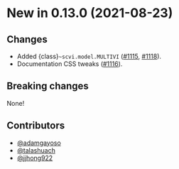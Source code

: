 # New in 0.13.0 (2021-08-23)

## Changes

-   Added {class}`~scvi.model.MULTIVI` ([#1115], [#1118]).
-   Documentation CSS tweaks ([#1116]).

## Breaking changes

None!

## Contributors

-   [@adamgayoso]
-   [@talashuach]
-   [@jjhong922]

[#1115]: https://github.com/YosefLab/scvi-tools/pull/1115
[#1116]: https://github.com/YosefLab/scvi-tools/pull/1116
[#1118]: https://github.com/YosefLab/scvi-tools/pull/1118
[@adamgayoso]: https://github.com/adamgayoso
[@jjhong922]: https://github.com/jjhong922
[@talashuach]: https://github.com/talashuach
